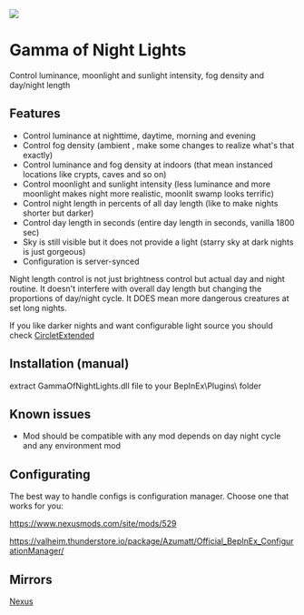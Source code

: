 ![](https://staticdelivery.nexusmods.com/mods/3667/images/headers/2526_1694896097.jpg)

# Gamma of Night Lights
Control luminance, moonlight and sunlight intensity, fog density and day/night length

## Features
* Control luminance at nighttime, daytime, morning and evening
* Control fog density (ambient , make some changes to realize what's that exactly)
* Control luminance and fog density at indoors (that mean instanced locations like crypts, caves and so on)
* Control moonlight and sunlight intensity (less luminance and more moonlight makes night more realistic, moonlit swamp looks terrific)
* Control night length in percents of all day length (like to make nights shorter but darker)
* Control day length in seconds (entire day length in seconds, vanilla 1800 sec)
* Sky is still visible but it does not provide a light (starry sky at dark nights is just gorgeous)
* Configuration is server-synced

Night length control is not just brightness control but actual day and night routine. It doesn't interfere with overall day length but changing the proportions of day/night cycle. It DOES mean more dangerous creatures at set long nights.

If you like darker nights and want configurable light source you should check [CircletExtended](https://thunderstore.io/c/valheim/p/shudnal/CircletExtended/)

## Installation (manual)
extract GammaOfNightLights.dll file to your BepInEx\Plugins\ folder

## Known issues
* Mod should be compatible with any mod depends on day night cycle and any environment mod

## Configurating
The best way to handle configs is configuration manager. Choose one that works for you:

https://www.nexusmods.com/site/mods/529

https://valheim.thunderstore.io/package/Azumatt/Official_BepInEx_ConfigurationManager/

## Mirrors
[Nexus](https://www.nexusmods.com/valheim/mods/2526)